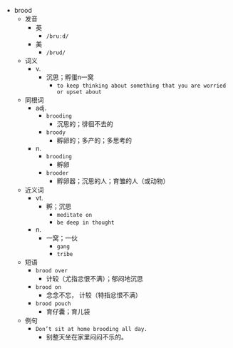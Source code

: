 - brood
  - 发音
    - 英
      - `/bruːd/`
    - 美
      - `/brud/`
  - 词义
    - v.
      - 沉思；孵蛋n一窝
        - `to keep thinking about something that you are worried or upset about`
  - 同根词
    - adj.
      - `brooding`
        - 沉思的；徘徊不去的
      - `broody`
        - 孵卵的；多产的；多思考的
    - n.
      - `brooding`
        - 孵卵
      - `brooder`
        - 孵卵器；沉思的人；育雏的人（或动物）
  - 近义词
    - vt.
      - 孵；沉思
        - `meditate on`
        - `be deep in thought`
    - n.
      - 一窝；一伙
        - `gang`
        - `tribe`
  - 短语
    - `brood over`
      - 计较（尤指忿恨不满）；郁闷地沉思 
    - `brood on`
      - 念念不忘， 计较（特指忿恨不满） 
    - `brood pouch`
      - 育仔囊；育儿袋 
  - 例句
    - `Don’t sit at home brooding all day.`
      - 别整天坐在家里闷闷不乐的。


